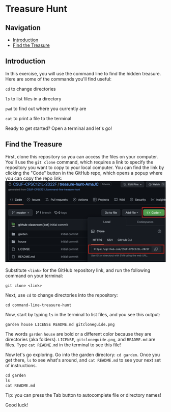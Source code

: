 
# Treasure Hunt

## Navigation

* [Introduction](#introduction)
* [Find the Treasure](#find-the-treasure)

## Introduction
In this exercise, you will use the command line to find the hidden treasure. Here are some of the commands you'll find useful:

``cd`` to change directories

``ls`` to list files in a directory

``pwd`` to find out where you currently are

``cat`` to print a file to the terminal

Ready to get started? Open a terminal and let's go!

## Find the Treasure
First, clone this repository so you can access the files on your computer. You'll use the `git clone` command, which requires a link to specify the repository you want to copy to your local computer. You can find the link by clicking the "Code" button in the GitHub repo, which opens a popup where you can copy the repo link:
![Finding the link to use for git clone](gitcloneguide.png)

Substitute `<link>` for the GitHub repository link, and run the following command on your terminal:
```
git clone <link>
```
Next, use `cd` to change directories into the repository:
```
cd command-line-treasure-hunt
```

Now, start by typing `ls` in the terminal to list files, and you see this output:

```
garden house LICENSE README.md gitcloneguide.png
```

The words ``garden`` ``house`` are bold or a different color because they are directories (aka folders). ``LICENSE``, ``gitcloneguide.png``, and ``README.md`` are files. Type ``cat README.md`` in the terminal to see this file!

Now let's go exploring. Go into the garden directory: ``cd garden``. Once you get there, ``ls`` to see what's around, and ``cat README.md`` to see your next set of instructions.

```
cd garden
ls
cat README.md
```

Tip: you can press the Tab button to autocomplete file or directory names!

Good luck!
